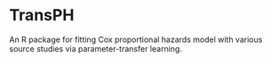 # TransPH
An R package for fitting Cox proportional hazards model with various source studies via parameter-transfer learning.
